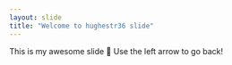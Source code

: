 ```yaml
---
layout: slide
title: "Welcome to hughestr36 slide"
---
```

This is my awesome slide 🎉 
Use the left arrow to go back!
